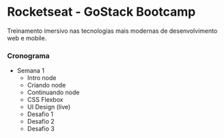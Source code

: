 # Rocketseat - GoStack Bootcamp

Treinamento imersivo nas tecnologias mais modernas de desenvolvimento web e mobile.

### Cronograma

- Semana 1
  - Intro node
  - Criando node
  - Continuando node
  - CSS Flexbox
  - UI Design (live)
  - Desafio 1
  - Desafio 2
  - Desafio 3
